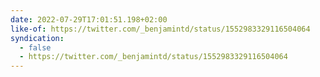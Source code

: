 ```yaml
---
date: 2022-07-29T17:01:51.198+02:00
like-of: https://twitter.com/_benjamintd/status/1552983329116504064
syndication:
  - false
  - https://twitter.com/_benjamintd/status/1552983329116504064
---
```

